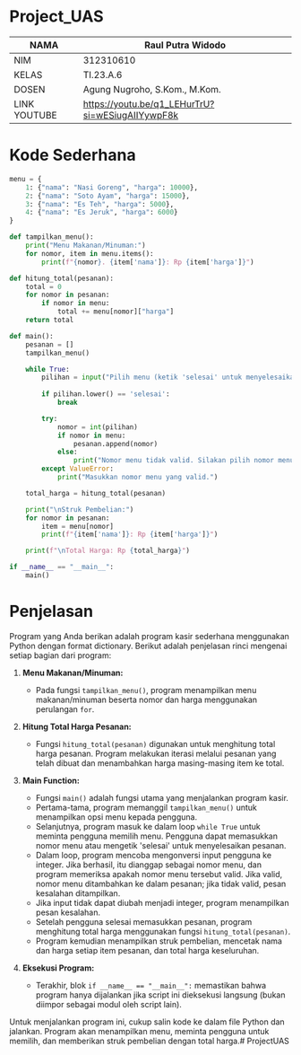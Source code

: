 # Project_UAS

|NAMA   | Raul Putra Widodo |
| --- | --- |
| NIM    | 312310610 |
| KELAS  | TI.23.A.6 |
| DOSEN  | Agung Nugroho, S.Kom., M.Kom. |
| LINK YOUTUBE | https://youtu.be/q1_LEHurTrU?si=wESiugAIIYywpF8k |

# Kode Sederhana
```python
menu = {
    1: {"nama": "Nasi Goreng", "harga": 10000},
    2: {"nama": "Soto Ayam", "harga": 15000},
    3: {"nama": "Es Teh", "harga": 5000},
    4: {"nama": "Es Jeruk", "harga": 6000}
}

def tampilkan_menu():
    print("Menu Makanan/Minuman:")
    for nomor, item in menu.items():
        print(f"{nomor}. {item['nama']}: Rp {item['harga']}")

def hitung_total(pesanan):
    total = 0
    for nomor in pesanan:
        if nomor in menu:
            total += menu[nomor]["harga"]
    return total

def main():
    pesanan = []
    tampilkan_menu()

    while True:
        pilihan = input("Pilih menu (ketik 'selesai' untuk menyelesaikan pesanan): ")
        
        if pilihan.lower() == 'selesai':
            break

        try:
            nomor = int(pilihan)
            if nomor in menu:
                pesanan.append(nomor)
            else:
                print("Nomor menu tidak valid. Silakan pilih nomor menu yang tersedia.")
        except ValueError:
            print("Masukkan nomor menu yang valid.")

    total_harga = hitung_total(pesanan)

    print("\nStruk Pembelian:")
    for nomor in pesanan:
        item = menu[nomor]
        print(f"{item['nama']}: Rp {item['harga']}")

    print(f"\nTotal Harga: Rp {total_harga}")

if __name__ == "__main__":
    main()
```


# Penjelasan
Program yang Anda berikan adalah program kasir sederhana menggunakan Python dengan format dictionary. Berikut adalah penjelasan rinci mengenai setiap bagian dari program:
1. **Menu Makanan/Minuman:**
   - Pada fungsi `tampilkan_menu()`, program menampilkan menu makanan/minuman beserta nomor dan harga menggunakan perulangan `for`.

2. **Hitung Total Harga Pesanan:**
   - Fungsi `hitung_total(pesanan)` digunakan untuk menghitung total harga pesanan. Program melakukan iterasi melalui pesanan yang telah dibuat dan menambahkan harga masing-masing item ke total.

3. **Main Function:**
   - Fungsi `main()` adalah fungsi utama yang menjalankan program kasir.
   - Pertama-tama, program memanggil `tampilkan_menu()` untuk menampilkan opsi menu kepada pengguna.
   - Selanjutnya, program masuk ke dalam loop `while True` untuk meminta pengguna memilih menu. Pengguna dapat memasukkan nomor menu atau mengetik 'selesai' untuk menyelesaikan pesanan.
   - Dalam loop, program mencoba mengonversi input pengguna ke integer. Jika berhasil, itu dianggap sebagai nomor menu, dan program memeriksa apakah nomor menu tersebut valid. Jika valid, nomor menu ditambahkan ke dalam pesanan; jika tidak valid, pesan kesalahan ditampilkan.
   - Jika input tidak dapat diubah menjadi integer, program menampilkan pesan kesalahan.
   - Setelah pengguna selesai memasukkan pesanan, program menghitung total harga menggunakan fungsi `hitung_total(pesanan)`.
   - Program kemudian menampilkan struk pembelian, mencetak nama dan harga setiap item pesanan, dan total harga keseluruhan.

4. **Eksekusi Program:**
   - Terakhir, blok `if __name__ == "__main__":` memastikan bahwa program hanya dijalankan jika script ini dieksekusi langsung (bukan diimpor sebagai modul oleh script lain).

Untuk menjalankan program ini, cukup salin kode ke dalam file Python dan jalankan. Program akan menampilkan menu, meminta pengguna untuk memilih, dan memberikan struk pembelian dengan total harga.# ProjectUAS
